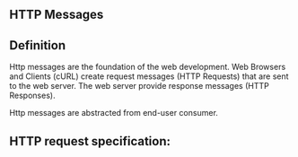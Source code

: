 ## HTTP Messages

## Definition

Http messages are the foundation of the web development.
Web Browsers and Clients (cURL) create request messages (HTTP Requests) that are sent to the
web server. The web server provide response messages (HTTP Responses).

Http messages are abstracted from end-user consumer.

## HTTP request specification:


